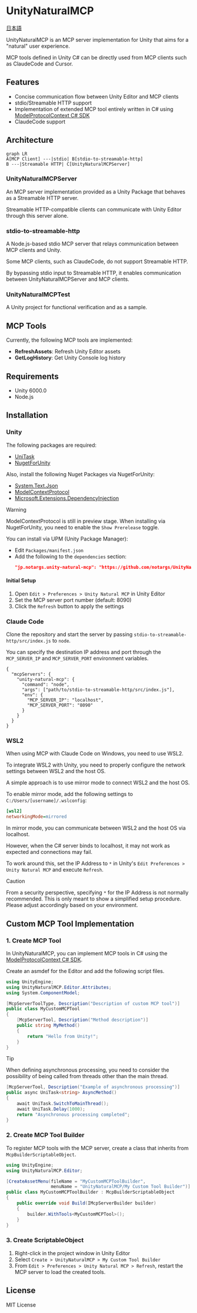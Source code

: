 # UnityNaturalMCP

[日本語](README_JP.md)

UnityNaturalMCP is an MCP server implementation for Unity that aims for a "natural" user experience.

MCP tools defined in Unity C# can be directly used from MCP clients such as ClaudeCode and Cursor.

## Features
- Concise communication flow between Unity Editor and MCP clients
- stdio/Streamable HTTP support
- Implementation of extended MCP tool entirely written in C# using [ModelProtocolContext C# SDK](https://github.com/modelcontextprotocol/csharp-sdk)
- ClaudeCode support

## Architecture
```mermaid
graph LR
A[MCP Client] ---|stdio| B[stdio-to-streamable-http]
B ---|Streamable HTTP| C[UnityNaturalMCPServer]
```

### UnityNaturalMCPServer
An MCP server implementation provided as a Unity Package that behaves as a Streamable HTTP server.

Streamable HTTP-compatible clients can communicate with Unity Editor through this server alone.

### stdio-to-streamable-http
A Node.js-based stdio MCP server that relays communication between MCP clients and Unity.

Some MCP clients, such as ClaudeCode, do not support Streamable HTTP.

By bypassing stdio input to Streamable HTTP, it enables communication between UnityNaturalMCPServer and MCP clients.

### UnityNaturalMCPTest
A Unity project for functional verification and as a sample.

## MCP Tools
Currently, the following MCP tools are implemented:

- **RefreshAssets**: Refresh Unity Editor assets
- **GetLogHistory**: Get Unity Console log history

## Requirements
- Unity 6000.0
- Node.js

## Installation

### Unity
The following packages are required:
- [UniTask](https://github.com/Cysharp/UniTask)
- [NugetForUnity](https://github.com/GlitchEnzo/NuGetForUnity)

Also, install the following Nuget Packages via NugetForUnity:
- [System.Text.Json](https://www.nuget.org/packages/System.Text.Json/)
- [ModelContextProtocol](https://www.nuget.org/packages/ModelContextProtocol/)
- [Microsoft.Extensions.DependencyInjection](https://www.nuget.org/packages/Microsoft.Extensions.DependencyInjection/)

> [!WARNING]
> ModelContextProtocol is still in preview stage. When installing via NugetForUnity, you need to enable the `Show Prerelease` toggle.

You can install via UPM (Unity Package Manager):

- Edit `Packages/manifest.json`
- Add the following to the `dependencies` section:
  ```json
  "jp.notargs.unity-natural-mcp": "https://github.com/notargs/UnityNaturalMCP.git?path=/UnityNaturalMCPServer"
  ```

#### Initial Setup
1. Open `Edit > Preferences > Unity Natural MCP` in Unity Editor
2. Set the MCP server port number (default: 8090)
3. Click the `Refresh` button to apply the settings

### Claude Code
Clone the repository and start the server by passing `stdio-to-streamable-http/src/index.js` to `node`.

You can specify the destination IP address and port through the `MCP_SERVER_IP` and `MCP_SERVER_PORT` environment variables.

```
{
  "mcpServers": {
    "unity-natural-mcp": {
      "command": "node",
      "args": ["path/to/stdio-to-streamable-http/src/index.js"],
      "env": {
        "MCP_SERVER_IP": "localhost",
        "MCP_SERVER_PORT": "8090"
      }
    }
  }
}
```

### WSL2
When using MCP with Claude Code on Windows, you need to use WSL2.

To integrate WSL2 with Unity, you need to properly configure the network settings between WSL2 and the host OS.

A simple approach is to use mirror mode to connect WSL2 and the host OS.

To enable mirror mode, add the following settings to `C:/Users/[username]/.wslconfig`:
```ini
[wsl2]
networkingMode=mirrored
```

In mirror mode, you can communicate between WSL2 and the host OS via localhost.

However, when the C# server binds to localhost, it may not work as expected and connections may fail.

To work around this, set the IP Address to `*` in Unity's `Edit Preferences > Unity Natural MCP` and execute `Refresh`.

> [!CAUTION]
> From a security perspective, specifying `*` for the IP Address is not normally recommended.
> This is only meant to show a simplified setup procedure.
> Please adjust accordingly based on your environment.

## Custom MCP Tool Implementation

### 1. Create MCP Tool
In UnityNaturalMCP, you can implement MCP tools in C# using the [ModelProtocolContext C# SDK](https://github.com/modelcontextprotocol/csharp-sdk).

Create an asmdef for the Editor and add the following script files.

```csharp
using UnityEngine;
using UnityNaturalMCP.Editor.Attributes;
using System.ComponentModel;

[McpServerToolType, Description("Description of custom MCP tool")]
public class MyCustomMCPTool
{
    [McpServerTool, Description("Method description")]
    public string MyMethod()
    {
        return "Hello from Unity!";
    }
}
```

> [!TIP]
> When defining asynchronous processing, you need to consider the possibility of being called from threads other than the main thread.

```csharp
[McpServerTool, Description("Example of asynchronous processing")]
public async UniTask<string> AsyncMethod()
{
    await UniTask.SwitchToMainThread();
    await UniTask.Delay(1000);
    return "Asynchronous processing completed";
}
```

### 2. Create MCP Tool Builder
To register MCP tools with the MCP server, create a class that inherits from `McpBuilderScriptableObject`.
```csharp
using UnityEngine;
using UnityNaturalMCP.Editor;

[CreateAssetMenu(fileName = "MyCustomMCPToolBuilder", 
                 menuName = "UnityNaturalMCP/My Custom Tool Builder")]
public class MyCustomMCPToolBuilder : McpBuilderScriptableObject
{
    public override void Build(IMcpServerBuilder builder)
    {
        builder.WithTools<MyCustomMCPTool>();
    }
}
```


### 3. Create ScriptableObject
1. Right-click in the project window in Unity Editor
2. Select `Create > UnityNaturalMCP > My Custom Tool Builder`
3. From `Edit > Preferences > Unity Natural MCP > Refresh`, restart the MCP server to load the created tools.

## License

MIT License